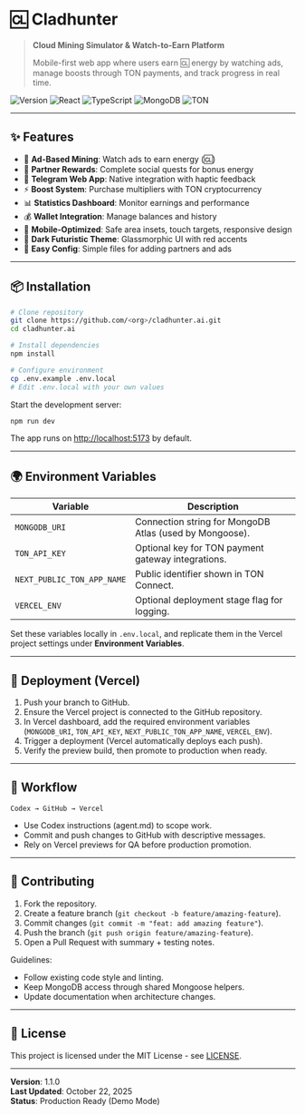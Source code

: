 # 🆑 Cladhunter

> **Cloud Mining Simulator & Watch-to-Earn Platform**
>
> Mobile-first web app where users earn 🆑 energy by watching ads, manage boosts through TON payments, and track progress in real time.

![Version](https://img.shields.io/badge/version-1.1.0-red)
![React](https://img.shields.io/badge/React-18+-blue)
![TypeScript](https://img.shields.io/badge/TypeScript-5+-blue)
![MongoDB](https://img.shields.io/badge/MongoDB-Mongoose-brightgreen)
![TON](https://img.shields.io/badge/TON-Blockchain-blue)

---

## ✨ Features
- 🎯 **Ad-Based Mining**: Watch ads to earn energy (🆑)
- 🎁 **Partner Rewards**: Complete social quests for bonus energy
- 📱 **Telegram Web App**: Native integration with haptic feedback
- ⚡ **Boost System**: Purchase multipliers with TON cryptocurrency
- 📊 **Statistics Dashboard**: Monitor earnings and performance
- 💰 **Wallet Integration**: Manage balances and history
- 📲 **Mobile-Optimized**: Safe area insets, touch targets, responsive design
- 🎨 **Dark Futuristic Theme**: Glassmorphic UI with red accents
- 🔧 **Easy Config**: Simple files for adding partners and ads

---

## 📦 Installation
```bash
# Clone repository
git clone https://github.com/<org>/cladhunter.ai.git
cd cladhunter.ai

# Install dependencies
npm install

# Configure environment
cp .env.example .env.local
# Edit .env.local with your own values
```

Start the development server:
```bash
npm run dev
```

The app runs on [http://localhost:5173](http://localhost:5173) by default.

---

## 🌍 Environment Variables
| Variable | Description |
| --- | --- |
| `MONGODB_URI` | Connection string for MongoDB Atlas (used by Mongoose). |
| `TON_API_KEY` | Optional key for TON payment gateway integrations. |
| `NEXT_PUBLIC_TON_APP_NAME` | Public identifier shown in TON Connect. |
| `VERCEL_ENV` | Optional deployment stage flag for logging. |

Set these variables locally in `.env.local`, and replicate them in the Vercel project settings under **Environment Variables**.

---

## 🚀 Deployment (Vercel)
1. Push your branch to GitHub.
2. Ensure the Vercel project is connected to the GitHub repository.
3. In Vercel dashboard, add the required environment variables (`MONGODB_URI`, `TON_API_KEY`, `NEXT_PUBLIC_TON_APP_NAME`, `VERCEL_ENV`).
4. Trigger a deployment (Vercel automatically deploys each push).
5. Verify the preview build, then promote to production when ready.

---

## 🔁 Workflow
```
Codex → GitHub → Vercel
```
- Use Codex instructions (agent.md) to scope work.
- Commit and push changes to GitHub with descriptive messages.
- Rely on Vercel previews for QA before production promotion.

---

## 🤝 Contributing
1. Fork the repository.
2. Create a feature branch (`git checkout -b feature/amazing-feature`).
3. Commit changes (`git commit -m "feat: add amazing feature"`).
4. Push the branch (`git push origin feature/amazing-feature`).
5. Open a Pull Request with summary + testing notes.

Guidelines:
- Follow existing code style and linting.
- Keep MongoDB access through shared Mongoose helpers.
- Update documentation when architecture changes.

---

## 📄 License
This project is licensed under the MIT License - see [LICENSE](./LICENSE).

---

**Version**: 1.1.0  
**Last Updated**: October 22, 2025  
**Status**: Production Ready (Demo Mode)
